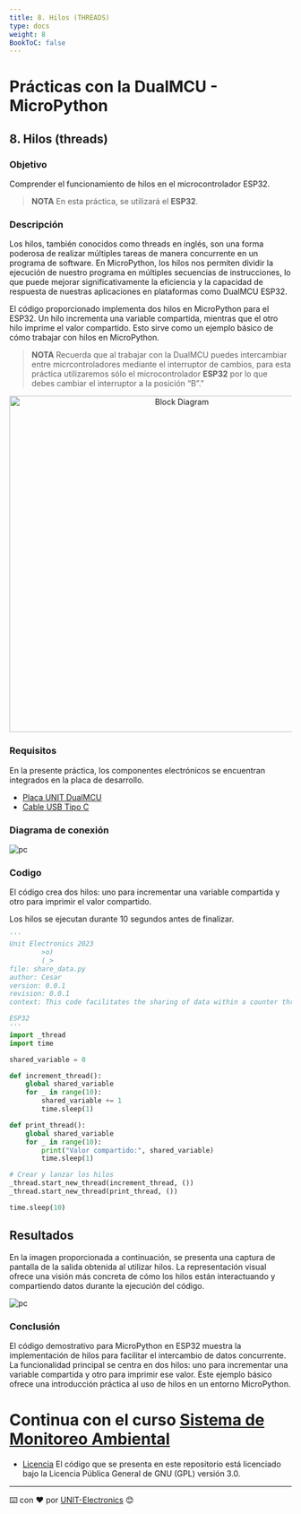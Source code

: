 ```yaml
---
title: 8. Hilos (THREADS)
type: docs
weight: 8
BookToC: false
---
```


# Prácticas con la DualMCU - MicroPython

## 8. Hilos (threads)
###	 Objetivo
 
Comprender el funcionamiento de hilos en el microcontrolador ESP32.

>**NOTA** En esta práctica, se utilizará el **ESP32**.


###	 Descripción

Los hilos, también conocidos como threads en inglés, son una forma poderosa de realizar múltiples tareas de manera concurrente en un programa de software. En MicroPython, los hilos nos permiten dividir la ejecución de nuestro programa en múltiples secuencias de instrucciones, lo que puede mejorar significativamente la eficiencia y la capacidad de respuesta de nuestras aplicaciones en plataformas como DualMCU ESP32.

El código proporcionado implementa dos hilos en MicroPython para el ESP32. Un hilo incrementa una variable compartida, mientras que el otro hilo imprime el valor compartido. Esto sirve como un ejemplo básico de cómo trabajar con hilos en MicroPython.

>**NOTA** 
> Recuerda que al trabajar con la DualMCU puedes intercambiar entre micrcontroladores mediante el interruptor de cambios, para esta práctica utilizaremos sólo el microcontrolador **ESP32** por lo que debes cambiar el interruptor a la posición “B”.”

<div style="text-align: center;">
    <img src="/docs/2-Micropython/images/selector.png" alt="Block Diagram" title="Block Diagram" style="width: 600px;">
</div>

###	 Requisitos

En la presente práctica, los componentes electrónicos se encuentran integrados en la placa de desarrollo.
- <a href="https://uelectronics.com/producto/unit-dualmcu-esp32-rp2040-tarjeta-de-desarrollo/" target="_blank">Placa UNIT  DualMCU</a>
- <a href="https://uelectronics.com/producto/cable-usb-tipo-c-3a-6a/" target="_blank">Cable USB Tipo C</a>

### Diagrama de conexión 
![pc](/docs/3-Led_intermitente/images/pc_dual.jpg)
###  Codigo

El código crea dos hilos: uno para incrementar una variable compartida y otro para imprimir el valor compartido.

Los hilos se ejecutan durante 10 segundos antes de finalizar.

```py
'''
Unit Electronics 2023
        >o)
        (_>
file: share_data.py
author: Cesar
version: 0.0.1
revision: 0.0.1
context: This code facilitates the sharing of data within a counter through the utilization of threads.

ESP32
'''
import _thread
import time

shared_variable = 0

def increment_thread():
    global shared_variable
    for _ in range(10):
        shared_variable += 1
        time.sleep(1)

def print_thread():
    global shared_variable
    for _ in range(10):
        print("Valor compartido:", shared_variable)
        time.sleep(1)

# Crear y lanzar los hilos
_thread.start_new_thread(increment_thread, ())
_thread.start_new_thread(print_thread, ())

time.sleep(10)

```

## Resultados
En la imagen proporcionada a continuación, se presenta una captura de pantalla de la salida obtenida al utilizar hilos. La representación visual ofrece una visión más concreta de cómo los hilos están interactuando y compartiendo datos durante la ejecución del código.

![pc](/docs/8-Hilos/images/shell.png)



###	Conclusión 

El código demostrativo para MicroPython en ESP32 muestra la implementación de hilos para facilitar el intercambio de datos concurrente. La funcionalidad principal se centra en dos hilos: uno para incrementar una variable compartida y otro para imprimir ese valor. Este ejemplo básico ofrece una introducción práctica al uso de hilos en un entorno MicroPython.
# Continua con el curso [Sistema de Monitoreo Ambiental](/docs/9-sistema_de_monitoreo/)

* [Licencia](https://www.gnu.org/licenses/gpl-3.0.html) El código que se presenta en este repositorio está licenciado bajo la Licencia Pública General de GNU (GPL) versión 3.0.

---
⌨️ con ❤️ por [UNIT-Electronics](https://github.com/UNIT-Electronics) 😊